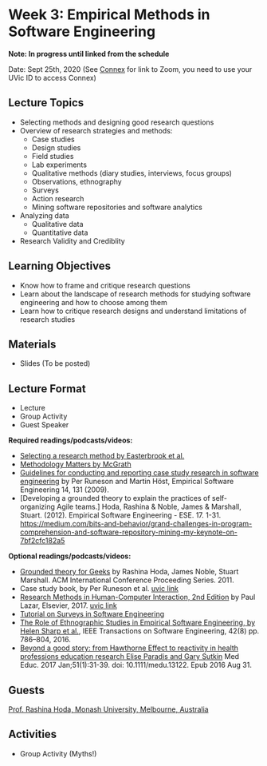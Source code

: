 # Week 3: Empirical Methods in Software Engineering
**Note: In progress until linked from the schedule**

Date: Sept 25th, 2020
(See [Connex]( https://connex.csc.uvic.ca/portal/site/emse2020) for link to Zoom, you need to use your UVic ID to access Connex)

## Lecture Topics
- Selecting methods and designing good research questions
- Overview of research strategies and methods:
  - Case studies
  - Design studies
  - Field studies
  - Lab experiments
  - Qualitative methods (diary studies, interviews, focus groups)
  - Observations, ethnography
  - Surveys
  - Action research
  - Mining software repositories and software analytics
- Analyzing data 
  - Qualitative data 
  - Quantitative data
- Research Validity and Crediblity

## Learning Objectives
- Know how to frame and critique research questions
- Learn about the landscape of research methods for studying software engineering and how to choose among them
- Learn how to critique research designs and understand limitations of research studies

## Materials
- Slides (To be posted)

## Lecture Format
- Lecture
- Group Activity
- Guest Speaker


**Required readings/podcasts/videos:**
- [Selecting a research method by Easterbrook et al.](http://www.cs.utoronto.ca/~sme/papers/2007/SelectingEmpiricalMethods.pdf) 
- [Methodology Matters by McGrath](http://www.ufpa.br/cdesouza/teaching/es/2000-mcgrath.pdf)
- [Guidelines for conducting and reporting case study research in software engineering](https://link.springer.com/article/10.1007%2Fs10664-008-9102-8) by Per Runeson and Martin Höst, Empirical Software Engineering 14, 131 (2009). 
- [Developing a grounded theory to explain the practices of self-organizing Agile teams.] Hoda, Rashina & Noble, James & Marshall, Stuart. (2012).  Empirical Software Engineering - ESE. 17. 1-31. 
https://medium.com/bits-and-behavior/grand-challenges-in-program-comprehension-and-software-repository-mining-my-keynote-on-7bf2cfc182a5

**Optional readings/podcasts/videos:**
- [Grounded theory for Geeks](https://www.researchgate.net/publication/263088251_Grounded_Theory_for_Geeks) by Rashina Hoda, James Noble, Stuart Marshall. ACM International Conference Proceeding Series. 2011.
- Case study book, by Per Runeson et al. [uvic link](http://tinyurl.com/y64b6gw5)
- [Research Methods in Human-Computer Interaction, 2nd Edition](https://www.elsevier.com/books/research-methods-in-human-computer-interaction/lazar/978-0-12-805390-4) by Paul Lazar, Elsevier, 2017. [uvic link](http://tinyurl.com/y2jtrkd2)
- [Tutorial on Surveys in Software Engineering](https://www.slideshare.net/mendezfe/surveys-in-software-engineering) 
- [The Role of Ethnographic Studies in Empirical Software Engineering, by Helen Sharp et al.](http://oro.open.ac.uk/45166/), IEEE Transactions on Software Engineering, 42(8) pp. 786–804, 2016.
- [Beyond a good story: from Hawthorne Effect to reactivity in health professions education research
Elise Paradis and Gary Sutkin](https://pubmed.ncbi.nlm.nih.gov/27580703/) Med Educ. 2017 Jan;51(1):31-39. doi: 10.1111/medu.13122. Epub 2016 Aug 31.

## Guests
[Prof. Rashina Hoda, Monash University, Melbourne, Australia](https://research.monash.edu/en/persons/rashina-hoda)

## Activities
- Group Activity (Myths!)
